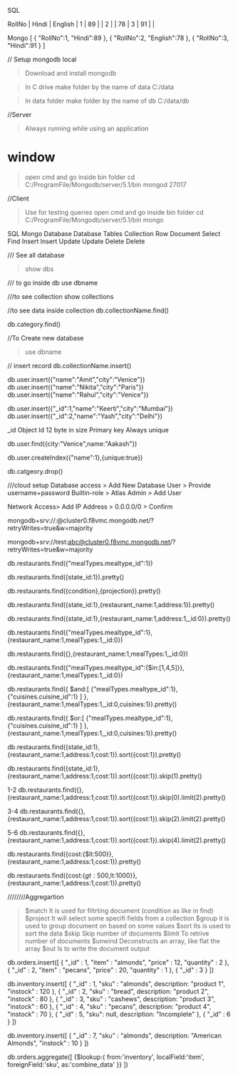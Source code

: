 SQL

RollNo | Hindi | English |
  1    |  89   |         |
  2    |       |  78     |
  3    | 91    |         |


Mongo
[
    {
        "RollNo":1,
        "Hindi":89
    },
    {
        "RollNo":2,
        "English":78
    },
    {
        "RollNo":3,
        "Hindi":91
    }
]



// Setup mongodb local
> Download and install mongodb

> In C drive make folder by the name of data
C:/data

> In data folder make folder by the name of db
C:/data/db

//Server
> Always running while using an application
# window
> open cmd and go inside bin folder
> cd C:/ProgramFile/Mongodb/server/5.1/bin
> mongod
> 27017

//Client
> Use for testing queries
> open cmd and go inside bin folder
> cd C:/ProgramFile/Mongodb/server/5.1/bin
> mongo

SQL        Mongo
Database   Database
Tables     Collection
Row        Document
Select     Find
Insert     Insert
Update     Update
Delete     Delete


/// See all database
> show dbs

/// to go inside db
use dbname

///to see collection
show collections

//to see data inside collection
db.collectionName.find()

db.category.find()

//To Create new database
> use dbname

// insert record
db.collectionName.insert()

db.user.insert({"name":"Amit","city":"Venice"})
db.user.insert({"name":"Nikita","city":"Paris"})
db.user.insert({"name":"Rahul","city":"Venice"})

db.user.insert({"_id":1,"name":"Keerti","city":"Mumbai"})
db.user.insert({"_id":2,"name":"Yash","city":"Delhi"})

_id Object Id
12 byte in size
Primary key
Always unique


db.user.find({city:"Venice",name:"Aakash"})

db.user.createIndex({"name":1},{unique:true})


db.catgeory.drop()



///cloud setup
Database access > Add New Database User > Provide username+password
Builtin-role > Atlas Admin > Add User


Network Access> Add IP Address >  0.0.0.0/0 > Confirm


mongodb+srv://<username>:<password>@cluster0.f8vmc.mongodb.net/?retryWrites=true&w=majority

mongodb+srv://test:abc@cluster0.f8vmc.mongodb.net/?retryWrites=true&w=majority

db.restaurants.find({"mealTypes.mealtype_id":1})


db.restaurants.find({state_id:1}).pretty()


db.restaurants.find({condition},{projection}).pretty()

db.restaurants.find({state_id:1},{restaurant_name:1,address:1}).pretty()

db.restaurants.find({state_id:1},{restaurant_name:1,address:1,_id:0}).pretty()


db.restaurants.find({"mealTypes.mealtype_id":1},{restaurant_name:1,mealTypes:1,_id:0})


db.restaurants.find({},{restaurant_name:1,mealTypes:1,_id:0})

db.restaurants.find({"mealTypes.mealtype_id":{$in:[1,4,5]}},{restaurant_name:1,mealTypes:1,_id:0})


db.restaurants.find({
    $and:[
        {"mealTypes.mealtype_id":1},
        {"cuisines.cuisine_id":1}
    ]
},{restaurant_name:1,mealTypes:1,_id:0,cuisines:1}).pretty()


db.restaurants.find({
    $or:[
        {"mealTypes.mealtype_id":1},
        {"cuisines.cuisine_id":1}
    ]
},{restaurant_name:1,mealTypes:1,_id:0,cuisines:1}).pretty()



db.restaurants.find({state_id:1},{restaurant_name:1,address:1,cost:1}).sort({cost:1}).pretty()



db.restaurants.find({state_id:1},{restaurant_name:1,address:1,cost:1}).sort({cost:1}).skip(1).pretty()

1-2
db.restaurants.find({},{restaurant_name:1,address:1,cost:1}).sort({cost:1}).skip(0).limit(2).pretty()

3-4
db.restaurants.find({},{restaurant_name:1,address:1,cost:1}).sort({cost:1}).skip(2).limit(2).pretty()

5-6
db.restaurants.find({},{restaurant_name:1,address:1,cost:1}).sort({cost:1}).skip(4).limit(2).pretty()



db.restaurants.find({cost:{$lt:500}},{restaurant_name:1,address:1,cost:1}).pretty()


db.restaurants.find({cost:{$gt:500,$lt:1000}},{restaurant_name:1,address:1,cost:1}).pretty()


////////Aggregartion 
> $match It is used for filtrting document (condition as like in find)
> $project It will select some specifi fields from a collection 
> $group it is used to group document on based on some values 
> $sort Its is used to sort the data 
> $skip Skip number of documents 
> $limit To retrive number of documents 
> $unwind Deconstructs an array, like flat the array 
> $out Is to write the document output

db.orders.insert([ { "_id" : 1, "item" : "almonds", "price" : 12, "quantity" : 2 }, { "_id" : 2, "item" : "pecans", "price" : 20, "quantity" : 1 }, { "_id" : 3 } ])

db.inventory.insert([ { "_id" : 1, "sku" : "almonds", description: "product 1", "instock" : 120 }, { "_id" : 2, "sku" : "bread", description: "product 2", "instock" : 80 }, { "_id" : 3, "sku" : "cashews", description: "product 3", "instock" : 60 }, { "_id" : 4, "sku" : "pecans", description: "product 4", "instock" : 70 }, { "_id" : 5, "sku": null, description: "Incomplete" }, { "_id" : 6 } ])

db.inventory.insert([ { "_id" : 7, "sku" : "almonds", description: "American Almonds", "instock" : 10 } ])



db.orders.aggregate([
    {$lookup:{
        from:'inventory',
        localField:'item',
        foreignField:'sku',
        as:'combine_data'
    }}
])
